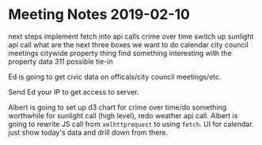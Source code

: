 # Meeting Notes 2019-02-10  
next steps
	implement fetch into api calls
	crime over time
	switch up sunlight api call
	what are the next three boxes we want to do
		calendar
		city council meetings
		citywide property thing
		find something interesting with the property data
			311 possible tie-in

Ed is going to get civic data on officals/city council meetings/etc.  

Send Ed your IP to get access to server.  

Albert is going to set up d3 chart for crime over time/do something worthwhile for sunlight call (high level), redo weather api call.
Albert is going to rewrite JS call from `xmlhttprequest` to using `fetch`.
UI for calendar. just show today's data and drill down from there.
